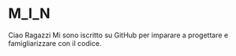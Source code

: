 # M_I_N

Ciao Ragazzi
Mi sono iscritto su GitHub per imparare a progettare e famigliarizzare con il codice. 
